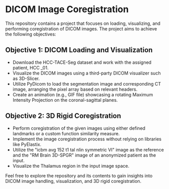 # DICOM Image Coregistration

This repository contains a project that focuses on loading, visualizing, and performing coregistration of DICOM images. The project aims to achieve the following objectives:

## Objective 1: DICOM Loading and Visualization
- Download the HCC-TACE-Seg dataset and work with the assigned patient, HCC _01.
- Visualize the DICOM images using a third-party DICOM visualizer such as 3D-Slicer.
- Utilize PyDicom to load the segmentation image and corresponding CT image, arranging the pixel array based on relevant headers.
- Create an animation (e.g., GIF file) showcasing a rotating Maximum Intensity Projection on the coronal-sagittal planes.

## Objective 2: 3D Rigid Coregistration
- Perform coregistration of the given images using either defined landmarks or a custom function similarity measure.
- Implement the image coregistration process without relying on libraries like PyElastix.
- Utilize the "icbm avg 152 t1 tal nlin symmetric VI" image as the reference and the "RM Brain 3D-SPGR" image of an anonymized patient as the input.
- Visualize the Thalamus region in the input image space.

Feel free to explore the repository and its contents to gain insights into DICOM image handling, visualization, and 3D rigid coregistration.